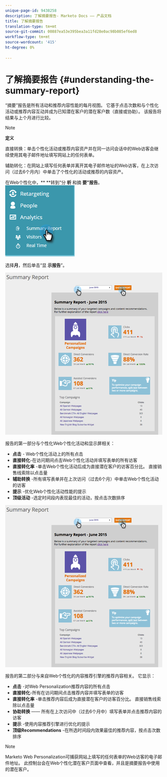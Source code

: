 ```yaml
---
unique-page-id: 9438258
description: 了解摘要报告- Marketo Docs —— 产品文档
title: 了解摘要报告
translation-type: tm+mt
source-git-commit: 00887ea53e395bea3a11fd28e0ac98b085ef6ed8
workflow-type: tm+mt
source-wordcount: '415'
ht-degree: 0%

---
```



# 了解摘要报告 {#understanding-the-summary-report}

“摘要”报告是所有活动和推荐内容性能的每月视图。 它基于点击次数和与个性化活动或推荐内容互动并成为已知潜在客户的潜在客户数（直接或协助）。 该报告将结果与上个月进行比较。

>[!NOTE]
>
>**定义**
>
>直接转换：单击个性化活动或推荐内容资产并在同一访问会话中的Web访客会继续使用其电子邮件地址填写网站上的任何表单。
>
>辅助转化：在网站上填写任何表单并离开其电子邮件地址的Web访客，在上次访问（过去6个月内）中单击了个性化的活动或推荐的内容资产。

在Web个性化中，** **转到“分 **析** 和摘 **要”报告**。   ![](assets/image2016-4-6-10-3a15-3a58.png)

选择**月**，然后单击“显 **示报告**”。

![](assets/2.png)

报告的第一部分与个性化Web个性化活动和显示屏相关：

* **点击** - Web个性化活动上的所有点击
* **直接转化**-在访问期间点击Web个性化活动并填写表单的所有访客
* **直接转化率** -单击Web个性化活动后成为直接潜在客户的访客百分比。 直接销售线索除以点击量
* **辅助转换** -所有填写表单并在上次访问（过去6个月）中单击Web个性化活动的访客
* **提示** -优化Web个性化活动性能的提示
* **顶级活动** -选定时间段内表现最佳的活动，按点击次数排序

![](assets/3.png)

报告的第二部分与来自Web个性化的内容推荐引擎的推荐内容相关。 它显示：

* **点击** -对Web Personalization推荐内容的所有点击
* **直接转化**-所有在访问期间点击推荐内容并填写表单的访客
* **直接转化率** -单击推荐内容后成为直接潜在客户的访客百分比。 直接销售线索除以点击量
* **协助转换** —— 所有在上次访问中（过去6个月中）填写表单并点击推荐内容的访客
* **提示** -使用内容推荐引擎进行优化的提示
* **顶级Recommendations** -在所选时间段内效果最佳的推荐内容，按点击次数排序

>[!NOTE]
>
>Marketo Web Personalization可捕获网站上填写的任何表单的Web访客的电子邮件地址。 此控制台会在Web个性化潜在客户页面中查看，并且是摘要报告中使用的潜在客户。

